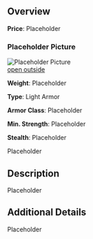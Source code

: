 ## Overview

**Price**: Placeholder

### Placeholder Picture

![Placeholder Picture](https://publish-01.obsidian.md/access/36b98e212e9d73fe1bd4813f96b0fd71/z_Assets/Misc/ImagePlaceholder.png)  
[open outside](https://obsidianttrpgtutorials.com/z_Assets/Misc/ImagePlaceholder.png)

**Weight**: Placeholder

**Type**: Light Armor

**Armor Class**: Placeholder

**Min. Strength**: Placeholder

**Stealth**: Placeholder

Placeholder

## Description

Placeholder

## Additional Details

Placeholder